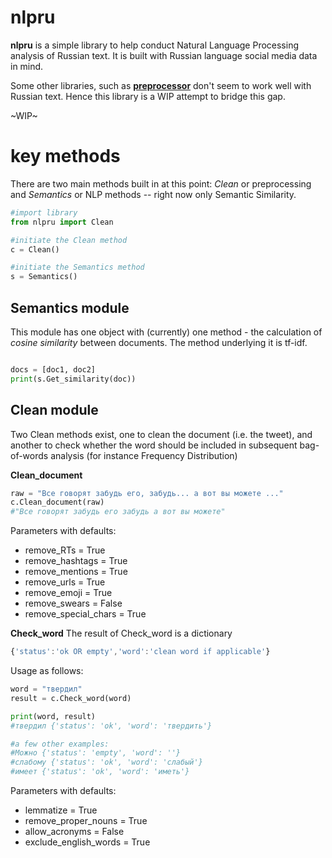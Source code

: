 # nlpru

**nlpru** is a simple library to help conduct Natural Language Processing analysis of Russian text. It is built with Russian language social media data in mind.

Some other libraries, such as [**preprocessor**](https://github.com/s/preprocessor) don't seem to work well with Russian text. Hence this library is a WIP attempt to bridge this gap.

~WIP~

# key methods

There are two main methods built in at this point: *Clean* or preprocessing and *Semantics* or NLP methods -- right now only Semantic Similarity.

```python
#import library
from nlpru import Clean

#initiate the Clean method
c = Clean()

#initiate the Semantics method
s = Semantics()
```
## Semantics module

This module has one object with (currently) one method - the calculation of *cosine similarity* between documents. The method underlying it is tf-idf.

```python

docs = [doc1, doc2]
print(s.Get_similarity(doc))
```

## Clean module

Two Clean methods exist, one to clean the document (i.e. the tweet), and another to check whether the word should be included in subsequent bag-of-words analysis (for instance Frequency Distribution)

**Clean_document**
```python
raw = "Все говорят забудь его, забудь... а вот вы можете ..."
c.Clean_document(raw)
#"Все говорят забудь его забудь а вот вы можете"
```
Parameters with defaults:
* remove_RTs = True
* remove_hashtags = True
* remove_mentions = True
* remove_urls = True
* remove_emoji = True
* remove_swears = False
* remove_special_chars = True


**Check_word**
The result of Check_word is a dictionary 
```javascript
{'status':'ok OR empty','word':'clean word if applicable'}
```

Usage as follows:
```python
word = "твердил"
result = c.Check_word(word)

print(word, result)
#твердил {'status': 'ok', 'word': 'твердить'}

#a few other examples:
#Можно {'status': 'empty', 'word': ''}
#слабому {'status': 'ok', 'word': 'слабый'}
#имеет {'status': 'ok', 'word': 'иметь'}
```
Parameters with defaults:
* lemmatize = True 
* remove_proper_nouns = True
* allow_acronyms = False 
* exclude_english_words = True
